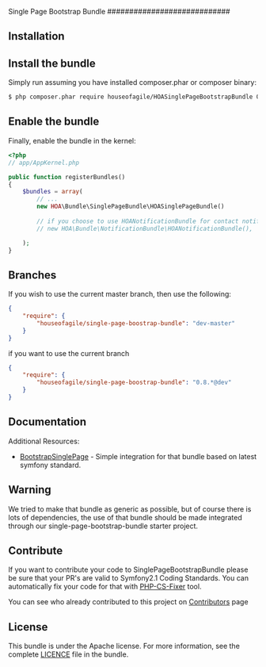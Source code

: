 Single Page Bootstrap Bundle
############################

Installation
------------

## Install the bundle

Simply run assuming you have installed composer.phar or composer binary:

``` bash
$ php composer.phar require houseofagile/HOASinglePageBootstrapBundle 0.8.*
```

## Enable the bundle

Finally, enable the bundle in the kernel:

``` php
<?php
// app/AppKernel.php

public function registerBundles()
{
    $bundles = array(
        // ...
        new HOA\Bundle\SinglePageBundle\HOASinglePageBundle()
        
        // if you choose to use HOANotificationBundle for contact notification, make sure that it is registered in your application
        // new HOA\Bundle\NotificationBundle\HOANotificationBundle(),

    );
}
```

Branches
--------

If you wish to use the current master branch, then use the following:


``` json
{
    "require": {
        "houseofagile/single-page-boostrap-bundle": "dev-master"
    }
}
```

if you want to use the current branch

```json
{
    "require": {
        "houseofagile/single-page-boostrap-bundle": "0.8.*@dev"
    }
}
```

Documentation
-------------

Additional Resources:

*  [BootstrapSinglePage](https://github.com/HouseOfAgile/BootstrapSinglePage) - Simple integration for that bundle based on latest symfony standard.

Warning
-------

We tried to make that bundle as generic as possible, but of course there is lots of dependencies, the use of that bundle should be made integrated through our single-page-bootstrap-bundle starter project.

Contribute
----------
If you want to contribute your code to SinglePageBootstrapBundle please be sure that your PR's
are valid to Symfony2.1 Coding Standards. You can automatically fix your code for that
with [PHP-CS-Fixer](http://cs.sensiolabs.org) tool.

You can see who already contributed to this project on [Contributors](https://github.com/HouseOfAgile/HOASinglePageBootstrapBundle/contributors) page

License
-------

This bundle is under the Apache license. For more information, see the complete [LICENCE](LICENCE) file in the bundle.
